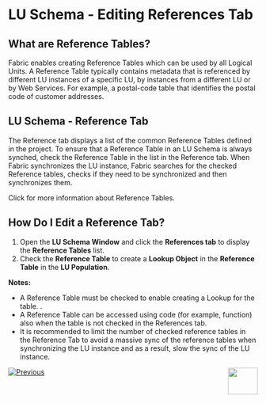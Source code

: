 # LU Schema - Editing References Tab

## What are Reference Tables?
Fabric enables creating Reference Tables which can be used by all Logical Units.
A Reference Table typically contains metadata that is referenced by different LU instances of a specific LU, by instances from a different LU or by Web Services. For example, a postal-code table that identifies the postal code of customer addresses. 
 

## LU Schema - Reference Tab
The Reference tab displays a list of the common Reference Tables defined in the project. 
To ensure that a Reference Table in an LU Schema is always synched, check the Reference Table in the list in the Reference tab. When Fabric synchronizes the LU instance, Fabric searches for the checked Reference tables, checks if they need to be synchronized and then synchronizes them.

Click for more information about Reference Tables.

## How Do I Edit a Reference Tab? 
1. Open the **LU Schema Window** and click the **References tab** to display the **Reference Tables** list. 
1. Check the **Reference Table** to create a **Lookup Object** in the **Reference Table** in the **LU Population**.

**Notes:** 
* A Reference Table must be checked to enable creating a  Lookup  for the table. . 
* A Reference Table can be accessed using code (for example, function) also when the table is not checked in the References tab. 
* It is recommended to limit the number of checked reference tables in the Reference Tab to avoid a massive sync of the reference tables when synchronizing the LU instance and as a result, slow the sync of the LU instance.

[![Previous](https://github.com/k2view-academy/K2View-Academy/blob/master/articles/images/Previous.png)](https://github.com/k2view-academy/K2View-Academy/blob/master/articles/03_logical_units/14_edit%20enrichment%20order.md)[<img align="right" width="60" height="54" src="https://github.com/k2view-academy/K2View-Academy/blob/master/articles/images/Next.png">](https://github.com/k2view-academy/K2View-Academy/blob/master/articles/03_logical_units/16_LU_schema_group_and_ungroup_tables.md)
